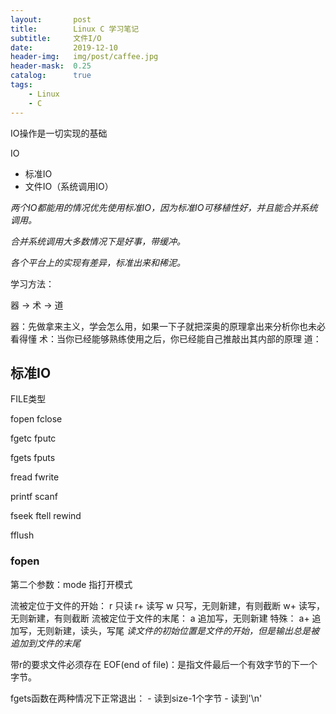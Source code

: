 ```yaml
---
layout:       post
title:        Linux C 学习笔记
subtitle:     文件I/O
date:         2019-12-10
header-img:   img/post/caffee.jpg
header-mask:  0.25
catalog:      true
tags:
    - Linux
    - C
---
```


IO操作是一切实现的基础

IO
- 标准IO
- 文件IO（系统调用IO）

*两个IO都能用的情况优先使用标准IO，因为标准IO可移植性好，并且能合并系统调用。*

*合并系统调用大多数情况下是好事，带缓冲。*

*各个平台上的实现有差异，标准出来和稀泥。*

学习方法：

器 -> 术 -> 道

器：先做拿来主义，学会怎么用，如果一下子就把深奥的原理拿出来分析你也未必看得懂
术：当你已经能够熟练使用之后，你已经能自己推敲出其内部的原理
道：


## 标准IO
FILE类型

fopen
fclose

fgetc
fputc

fgets
fputs

fread
fwrite

printf
scanf

fseek
ftell
rewind

fflush

### fopen

第二个参数：mode 指打开模式

流被定位于文件的开始：
    r  只读
    r+ 读写
    w  只写，无则新建，有则截断
    w+ 读写，无则新建，有则截断
流被定位于文件的末尾：
    a  追加写，无则新建
特殊：
    a+ 追加写，无则新建，读头，写尾
    *读文件的初始位置是文件的开始，但是输出总是被追加到文件的末尾*

带r的要求文件必须存在
EOF(end of file)：是指文件最后一个有效字节的下一个字节。


fgets函数在两种情况下正常退出：
    - 读到size-1个字节
    - 读到'\n'